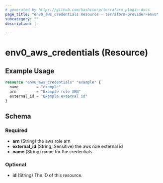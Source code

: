 ```yaml
---
# generated by https://github.com/hashicorp/terraform-plugin-docs
page_title: "env0_aws_credentials Resource - terraform-provider-env0"
subcategory: ""
description: |-
  
---
```


# env0_aws_credentials (Resource)



## Example Usage

```terraform
resource "env0_aws_credentials" "example" {
  name        = "example"
  arn         = "Example role ARN"
  external_id = "Example external id"
}
```

<!-- schema generated by tfplugindocs -->
## Schema

### Required

- **arn** (String) the aws role arn
- **external_id** (String, Sensitive) the aws role external id
- **name** (String) name for the credentials

### Optional

- **id** (String) The ID of this resource.


